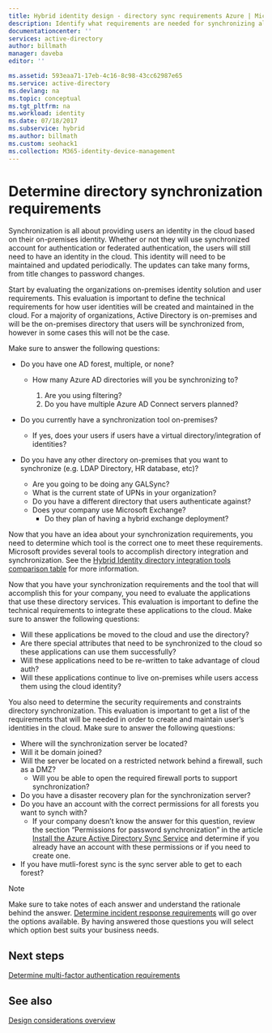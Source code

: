 ```yaml
---
title: Hybrid identity design - directory sync requirements Azure | Microsoft Docs
description: Identify what requirements are needed for synchronizing all the users between on=premises and cloud for the enterprise.
documentationcenter: ''
services: active-directory
author: billmath
manager: daveba
editor: ''

ms.assetid: 593eaa71-17eb-4c16-8c98-43cc62987e65
ms.service: active-directory
ms.devlang: na
ms.topic: conceptual
ms.tgt_pltfrm: na
ms.workload: identity
ms.date: 07/18/2017
ms.subservice: hybrid
ms.author: billmath
ms.custom: seohack1
ms.collection: M365-identity-device-management
---
```

# Determine directory synchronization requirements
Synchronization is all about providing users an identity in the cloud based on their on-premises identity. Whether or not they will use synchronized account for authentication or federated authentication, the users will still need to have an identity in the cloud.  This identity will need to be maintained and updated periodically.  The updates can take many forms, from title changes to password changes.  

Start by evaluating the organizations on-premises identity solution and user requirements. This evaluation is important to define the technical requirements for how user identities will be created and maintained in the cloud.  For a majority of organizations, Active Directory is on-premises and will be the on-premises directory that users will be synchronized from, however in some cases this will not be the case.  

Make sure to answer the following questions:

* Do you have one AD forest, multiple, or none?
  
  * How many Azure AD directories will you be synchronizing to?
    
    1. Are you using filtering?
    2. Do you have multiple Azure AD Connect servers planned?
* Do you currently have a synchronization tool on-premises?
  
  * If yes, does your users if users have a virtual directory/integration of identities?
* Do you have any other directory on-premises that you want to synchronize (e.g. LDAP Directory, HR database, etc)?
  * Are you going to be doing any GALSync?
  * What is the current state of UPNs in your organization? 
  * Do you have a different directory that users authenticate against?
  * Does your company use Microsoft Exchange?
    * Do they plan of having a hybrid exchange deployment?

Now that you have an idea about your synchronization requirements, you need to determine which tool is the correct one to meet these requirements.  Microsoft provides several tools to accomplish directory integration and synchronization.  See the [Hybrid Identity directory integration tools comparison table](plan-hybrid-identity-design-considerations-tools-comparison.md) for more information. 

Now that you have your synchronization requirements and the tool that will accomplish this for your company, you need to evaluate the applications that use these directory services. This evaluation is important to define the technical requirements to integrate these applications to the cloud. Make sure to answer the following questions:

* Will these applications be moved to the cloud and use the directory?
* Are there special attributes that need to be synchronized to the cloud so these applications can use them successfully?
* Will these applications need to be re-written to take advantage of cloud auth?
* Will these applications continue to live on-premises while users access them using the cloud identity?

You also need to determine the security requirements and constraints directory synchronization. This evaluation is important to get a list of the requirements that will be needed in order to create and maintain user’s identities in the cloud. Make sure to answer the following questions:

* Where will the synchronization server be located?
* Will it be domain joined?
* Will the server be located on a restricted network behind a firewall, such as a DMZ?
  * Will you be able to open the required firewall ports to support synchronization?
* Do you have a disaster recovery plan for the synchronization server?
* Do you have an account with the correct permissions for all forests you want to synch with?
  * If your company doesn’t know the answer for this question, review the section “Permissions for password synchronization” in the article [Install the Azure Active Directory Sync Service](https://msdn.microsoft.com/library/azure/dn757602.aspx#BKMK_CreateAnADAccountForTheSyncService) and determine if you already have an account with these permissions or if you need to create one.
* If you have mutli-forest sync is the sync server able to get to each forest?

> [!NOTE]
> Make sure to take notes of each answer and understand the rationale behind the answer. [Determine incident response requirements](plan-hybrid-identity-design-considerations-incident-response-requirements.md) will go over the options available. By having answered those questions you will select which option best suits your business needs.
> 
> 

## Next steps
[Determine multi-factor authentication requirements](plan-hybrid-identity-design-considerations-multifactor-auth-requirements.md)

## See also
[Design considerations overview](plan-hybrid-identity-design-considerations-overview.md)

